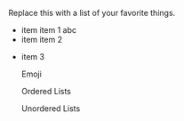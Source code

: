 Replace this with a list of your favorite things.
- item   item 1
abc
- item item 2
* item 3
<ol>Emoji</ol>
<ol>Ordered Lists</ol>
<ol>Unordered Lists</ol>
